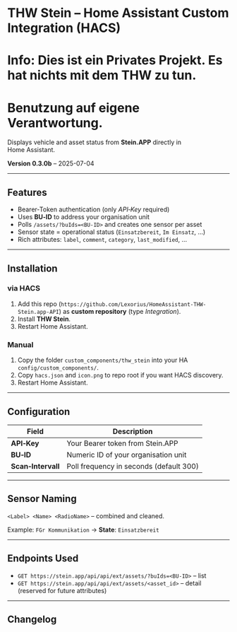 
# THW Stein – Home Assistant Custom Integration (HACS)
[release-url]: https://github.com/Lexorius/HomeAssistant-THW-Stein.app-API/releases
[release-badge]: https://img.shields.io/github/v/release/Lexorius/HomeAssistant-THW-Stein.app-APIy?style=flat-square

# Info: Dies ist ein Privates Projekt. Es hat nichts mit dem THW zu tun.

# Benutzung auf eigene Verantwortung. 

Displays vehicle and asset status from **Stein.APP** directly in Home Assistant.

**Version 0.3.0b** – 2025-07-04

---

## Features
* Bearer‑Token authentication (only *API‑Key* required)
* Uses **BU‑ID** to address your organisation unit
* Polls `/assets/?buIds=<BU-ID>` and creates one sensor per asset
* Sensor state = operational status (`Einsatzbereit`, `Im Einsatz`, …)
* Rich attributes: `label`, `comment`, `category`, `last_modified`, …

---

## Installation
### via HACS
1. Add this repo (`https://github.com/Lexorius/HomeAssistant-THW-Stein.app-API`) as **custom repository** (type *Integration*).
2. Install **THW Stein**.
3. Restart Home Assistant.

### Manual
1. Copy the folder `custom_components/thw_stein` into your HA `config/custom_components/`.
2. Copy `hacs.json` and `icon.png` to repo root if you want HACS discovery.
3. Restart Home Assistant.

---

## Configuration
| Field | Description |
|-------|-------------|
| **API‑Key** | Your Bearer token from Stein.APP |
| **BU‑ID**  | Numeric ID of your organisation unit |
| **Scan‑Intervall** | Poll frequency in seconds (default 300) |

---

## Sensor Naming
`<Label> <Name> <RadioName>` – combined and cleaned.

Example: `FGr Kommunikation` → **State**: `Einsatzbereit`

---

## Endpoints Used
* `GET https://stein.app/api/api/ext/assets/?buIds=<BU-ID>` – list
* `GET https://stein.app/api/api/ext/assets/<asset_id>` – detail (reserved for future attributes)

---

## Changelog
